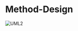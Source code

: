 # Method-Design
![UML2](https://github.com/user-attachments/assets/36ee6d6b-e9ce-41fc-a465-8854141ba424)
